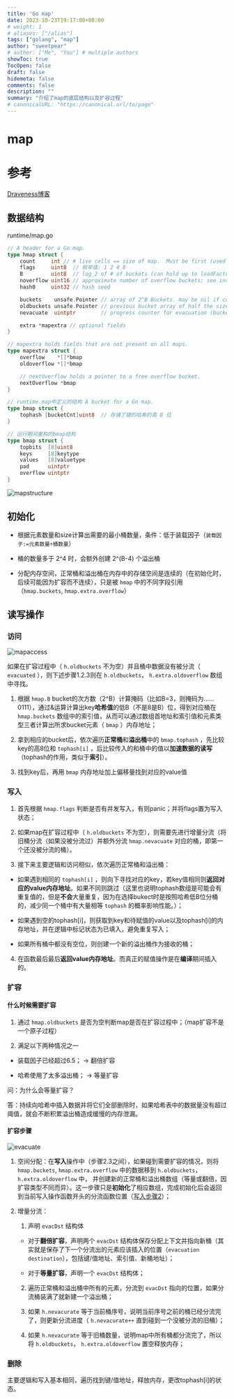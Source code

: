 ```yaml
---
title: 'Go map'
date: 2023-10-23T19:17:00+08:00
# weight: 1
# aliases: ["/alias"]
tags: ["golang", "map"]
author: "sweetpear"
# author: ["Me", "You"] # multiple authors
showToc: true
TocOpen: false
draft: false
hidemeta: false
comments: false
description: ""
summary: "介绍了map的底层结构以及扩容过程"
# canonicalURL: "https://canonical.url/to/page"
---
```

# map

# 参考
[Draveness博客](https://draveness.me/golang/docs/part2-foundation/ch03-datastructure/golang-hashmap/)

## 数据结构
runtime/map.go
```go
// A header for a Go map.
type hmap struct {
	count     int // # live cells == size of map.  Must be first (used by len() builtin)
	flags     uint8  // 枚举值: 1 2 4 8
	B         uint8  // log_2 of # of buckets (can hold up to loadFactor * 2^B items)
	noverflow uint16 // approximate number of overflow buckets; see incrnoverflow for details
	hash0     uint32 // hash seed

	buckets    unsafe.Pointer // array of 2^B Buckets. may be nil if count==0.
	oldbuckets unsafe.Pointer // previous bucket array of half the size, non-nil only when growing
	nevacuate  uintptr        // progress counter for evacuation (buckets less than this have been evacuated)

	extra *mapextra // optional fields
}

// mapextra holds fields that are not present on all maps.
type mapextra struct {
	overflow    *[]*bmap
	oldoverflow *[]*bmap

	// nextOverflow holds a pointer to a free overflow bucket.
	nextOverflow *bmap
}

// runtime.map中定义的结构 A bucket for a Go map.
type bmap struct {
	tophash [bucketCnt]uint8  // 存储了键的哈希的高 8 位
}

// 运行期间重构的bmap结构
type bmap struct {
    topbits  [8]uint8
    keys     [8]keytype
    values   [8]valuetype
    pad      uintptr
    overflow uintptr
}
```
![mapstructure](https://img.draveness.me/2020-10-18-16030322432679/hmap-and-buckets.png)

## 初始化

* 根据元素数量和size计算出需要的最小桶数量，条件：低于装载因子（```装载因子:=元素数量÷桶数量```）

* 桶的数量多于 2^4 时，会额外创建 2^(B-4) 个溢出桶

* 分配内存空间，正常桶和溢出桶在内存中的存储空间是连续的（在初始化时，后续可能因为扩容而不连续），只是被 `hmap` 中的不同字段引用（`hmap.buckets`, `hmap.extra.overflow`）

## 读写操作
### 访问

![mapaccess](https://img.draveness.me/2020-10-18-16030322432560/hashmap-mapaccess.png)

如果在扩容过程中（ `h.oldbuckets` 不为空）并且桶中数据没有被分流（ `evacuated` ），则下述步骤1.2.3则在 `h.oldbuckets`， `h.extra.oldoverflow` 数组中寻找。

1. 根据 `hmap.B` bucket的次方数（2^B）计算掩码（比如B=3，则掩码为……0111），通过&运算计算出key**哈希值**的低B（不是8是B）位，得到对应桶在 `hmap.buckets` 数组中的索引值，从而可以通过数组首地址和索引值和元素类型三者计算出所求bucket元素（ `bmap` ）内存地址；

2. 拿到相应的bucket后，依次遍历**正常桶**和**溢出桶**中的 `bmap.tophash` ，先比较key的高8位和 `tophash[i]` ，后比较传入的和桶中的值以**加速数据的读写**（tophash的作用，类似于**索引**）。

3. 找到key后，再用 `bmap` 内存地址加上偏移量找到对应的value值

### 写入

1. 首先根据 `hmap.flags` 判断是否有并发写入，有则panic；并将flags置为写入状态；

2. 如果map在扩容过程中（ `h.oldbuckets` 不为空），则需要先进行增量分流（将旧桶分流（如果没被分流过）并额外分流 `hmap.nevacuate` 对应的桶，即第一个还没被分流的桶）。

3. 接下来主要逻辑和访问相似，依次遍历正常桶和溢出桶：

* 如果遇到相同的 `tophash[i]` ，则向下寻找对应的key，若key值相同则**返回对应的value内存地址**。如果不同则跳过（这里也说明tophash数组是可能会有重复值的，但是**不会**大量重复，因为在选择bukect时是按照哈希低B位分桶的，减少同一个桶中有大量相等 `tophash` 的概率影响性能。）；

* 如果遇到空的tophash[i]，则获取到key和待赋值的value以及tophash[i]的内存地址，并在逻辑中标记状态为已填入，避免重复写入；

* 如果所有桶中都没有空位，则创建一个新的溢出桶作为接收的桶；

4. 在函数最后最后**返回value内存地址**。而真正的赋值操作是在**编译**期间插入的。

### 扩容

#### 什么时候需要扩容

1. 通过 `hmap.oldbuckets` 是否为空判断map是否在扩容过程中；（map扩容不是一个原子过程）

2. 满足以下两种情况之一

* 装载因子已经超过6.5；   ->  翻倍扩容

* 哈希使用了太多溢出桶；   ->  等量扩容 

问：为什么会等量扩容？

答：持续向哈希中插入数据并将它们全部删除时，如果哈希表中的数据量没有超过阈值，就会不断积累溢出桶造成缓慢的内存泄漏。

#### 扩容步骤

![evacuate](https://img.draveness.me/2020-10-18-16030322432579/hashmap-evacuate-destination.png)

1. 空间分配：在**写入**操作中（步骤2.3之间），如果碰到需要扩容的情况，则将 `hmap.buckets`, `hmap.extra.overflow` 中的数据移到 `h.oldbuckets`， `h.extra.oldoverflow` 中，
并创建新的正常桶和溢出桶数组（等量或翻倍，因扩容类型不同而异）。这一步骤只是**初始化**了相应数组，完成初始化后会返回到当前写入操作函数开头的分流函数位置（[写入步骤2](#写入)）；

2. 增量分流：
	1. 声明 `evacDst` 结构体

	* 对于**翻倍扩容**，声明两个 `evacDst` 结构体保存分配上下文并指向新桶（其实就是保存了下一个分流出的元素应该插入的位置（`evacuation destination`），包括键/值地址、索引值、新桶地址）；

	* 对于**等量扩容**，声明一个 `evacDst` 结构体；

	2. 遍历正常桶和溢出桶中所有的元素，分流到 `evacDst` 指向的位置，如果分流桶装满了就新建一个溢出桶；

	3. 如果 `h.nevacurate` 等于当前桶序号，说明当前序号之前的桶已经分流完了，则更新分流进度（ `h.nevacurate++` 直到碰到一个没被分流的旧桶）；

	4. 如果 `h.nevacurate` 等于旧桶数量，说明map中所有桶都分流完了，所以将 `h.oldbuckets`， `h.extra.oldoverflow` 置空释放内存；

### 删除

主要逻辑和写入基本相同，遍历找到键/值地址，释放内存，更改tophash[i]的状态。